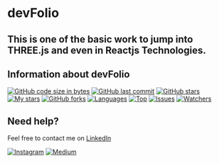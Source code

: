 # devFolio

## This is one of the basic work to jump into THREE.js and even in Reactjs Technologies.


## Information about devFolio

[![GitHub code size in bytes](https://img.shields.io/github/languages/code-size/yashpandya2/devFolio?logo=github&style=for-the-badge)](https://github.com/yashpandya2/) 
[![GitHub last commit](https://img.shields.io/github/last-commit/yashpandya2/devFolio?style=for-the-badge&logo=git)](https://github.com/yashpandya2/) 
[![GitHub stars](https://img.shields.io/github/stars/yashpandya2/devFolio?style=for-the-badge)](https://github.com/yashpandya2/devFolio/stargazers) 
[![My stars](https://img.shields.io/github/stars/yashpandya2?affiliations=OWNER%2CCOLLABORATOR&style=for-the-badge&label=My%20stars)](https://github.com/yashpandya136/CryptMoney/stargazers) 
[![GitHub forks](https://img.shields.io/github/forks/yashpandya2/CryptMoney?style=for-the-badge&logo=git)](https://github.com/yashpandya2/devFolio/network)
[![Languages](https://img.shields.io/github/languages/count/yashpandya2/devFolio?style=for-the-badge)](https://github.com/yashpandya2/devFolio)
[![Top](https://img.shields.io/github/languages/top/yashpandya2/devFolio?style=for-the-badge&label=Top%20Languages)](https://github.com/yashpandya2/devFolio)
[![Issues](https://img.shields.io/github/issues/yashpandya2/devFolio?style=for-the-badge&label=Issues)](https://github.com/yashpandya2/devFolio)
[![Watchers](	https://img.shields.io/github/watchers/yashpandya2/devFolio?label=Watch&style=for-the-badge)](https://github.com/yashpandya2/devFolio/) 


## Need help?


Feel free to contact me on [LinkedIn](https://www.linkedin.com/in/yashpandya136/) 

[![Instagram](https://img.shields.io/badge/Instagram-follow-purple.svg?logo=instagram&logoColor=white)](https://www.instagram.com/yashpandya136/) [![Medium](https://img.shields.io/badge/linkedin-follow-black.svg?logo=linkedin&logoColor=white)](https://linkedin.com/in/yashpandya136)
